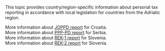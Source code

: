 This topic provides country/region-specific information about personal tax reporting in accordance with local legislation for countries from the Adriatic region.

More information about [JOPPD report](/Help/Core-Localization/Personal-tax-reports/JOPPD-\(HR\)) for Croatia.<br>
More information about [PPP-PD report](/Help/Core-Localization/Personal-tax-reports/PPP%2DPD-\(RS\)) for Serbia.<br>
More information about [REK-1 report](/Help/Core-Localization/Personal-tax-reports/REK-1-\(SI\)) for Slovenia.<br>
More information about [REK-2 report](/Help/Core-Localization/Personal-tax-reports/REK-2-\(SI\)) for Slovenia.<br>
